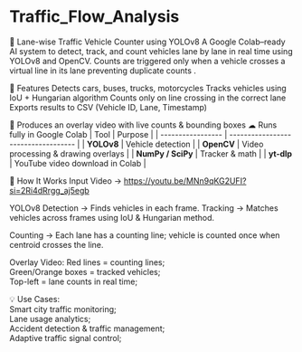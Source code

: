 # Traffic_Flow_Analysis
🚦 Lane-wise Traffic Vehicle Counter using YOLOv8
A Google Colab–ready AI system to detect, track, and count vehicles lane by lane in real time using YOLOv8 and OpenCV.
Counts are triggered only when a vehicle crosses a virtual line in its lane preventing duplicate counts .

📌 Features
 Detects cars, buses, trucks, motorcycles
 Tracks vehicles using IoU + Hungarian algorithm
 Counts only on line crossing in the correct lane
 Exports results to CSV (Vehicle ID, Lane, Timestamp)

🎥 Produces an overlay video with live counts & bounding boxes
☁ Runs fully in Google Colab
| Tool              | Purpose                             |
| ----------------- | ----------------------------------- |
| **YOLOv8**        | Vehicle detection                   |
| **OpenCV**        | Video processing & drawing overlays |
| **NumPy / SciPy** | Tracker & math                      |
| **yt-dlp**        | YouTube video download in Colab     |

🚀 How It Works
Input Video → https://youtu.be/MNn9qKG2UFI?si=2Ri4dRrgg_aj5egb

YOLOv8 Detection → Finds vehicles in each frame.
Tracking → Matches vehicles across frames using IoU & Hungarian method.

Counting →
Each lane has a counting line; 
vehicle is counted once when centroid crosses the line.

Overlay Video:
Red lines = counting lines;   
Green/Orange boxes = tracked vehicles;    
Top-left = lane counts in real time;   

💡 Use Cases:   
Smart city traffic monitoring;  
Lane usage analytics;    
Accident detection & traffic management;   
Adaptive traffic signal control;   



